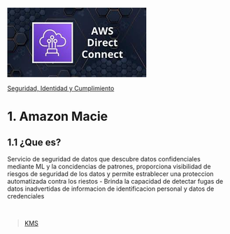 ![Amazon macie](../../00_assets/Redes%20&%20Entrega%20de%20contenidos/directcontect-logo.jpeg)

[Seguridad, Identidad y Cumplimiento](../../5-Seguridad_Identidad_y_Cumplimiento/)

# 1. Amazon Macie

## 1.1 ¿Que es?

Servicio de seguridad de datos que descubre datos confidenciales mediante ML y la concidencias de patrones, proporciona visibilidad de riesgos de seguridad de los datos y permite estrablecer una proteccion automatizada contra los riestos
    - Brinda la capacidad de detectar fugas de datos inadvertidas de informacion de identificacion personal y datos de credenciales

<br/>

> [KMS](./macie.md)

<br/>